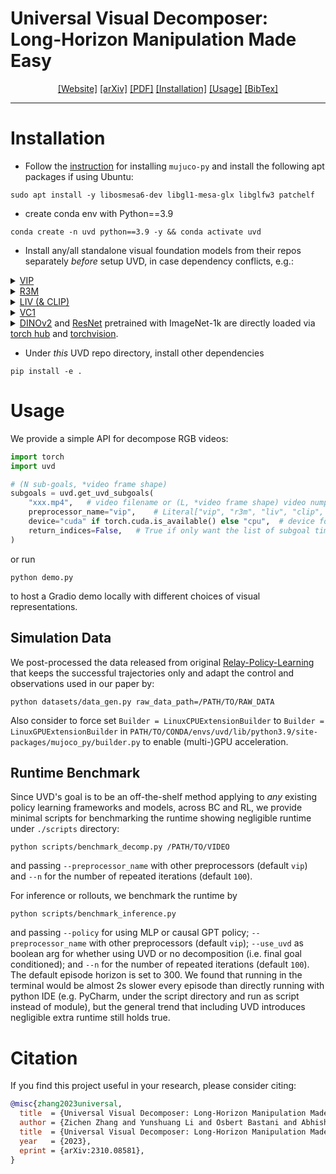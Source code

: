 # Universal Visual Decomposer: <br>Long-Horizon Manipulation Made Easy

<div align="center">

[[Website]](https://cec-agent.github.io/)
[[arXiv]](https://zcczhang.github.io/UVD/)
[[PDF]](https://zcczhang.github.io/UVD/assets/pdf/full_paper.pdf)
[[Installation]](#Installation)
[[Usage]](#Usage)
[[BibTex]](#Citation)
______________________________________________________________________




</div>

# Installation

- Follow the [instruction](https://github.com/openai/mujoco-py#install-mujoco) for installing `mujuco-py` and install the following apt packages if using Ubuntu:
```commandline
sudo apt install -y libosmesa6-dev libgl1-mesa-glx libglfw3 patchelf
```
- create conda env with Python==3.9
```commandline
conda create -n uvd python==3.9 -y && conda activate uvd
```
- Install any/all standalone visual foundation models from their repos separately *before* setup UVD, in case dependency conflicts, e.g.:
<details><summary>
<a href="https://github.com/facebookresearch/vip">VIP</a>
</summary>
<p>

```commandline
git clone https://github.com/facebookresearch/vip.git
cd vip && pip install -e .
python -c "from vip import load_vip; vip = load_vip()"
```

</p>
</details>

<details><summary>
<a href="https://github.com/facebookresearch/r3m">R3M</a>
</summary>
<p>

```commandline
git clone https://github.com/facebookresearch/r3m.git
cd r3m && pip install -e .
python -c "from r3m import load_r3m; r3m = load_r3m('resnet50')"
```

</p>
</details>

<details><summary>
<a href="https://github.com/penn-pal-lab/LIV">LIV (& CLIP)</a>
</summary>
<p>

```commandline
git clone https://github.com/penn-pal-lab/LIV.git
cd LIV && pip install -e . && cd liv/models/clip && pip install -e .
python -c "from liv import load_liv; liv = load_liv()"
```

</p>
</details>


<details><summary>
<a href="https://github.com/facebookresearch/eai-vc">VC1</a>
</summary>
<p>

```commandline
git clone https://github.com/facebookresearch/eai-vc.git 
cd eai-vc && pip install -e vc_models
```

</p>
</details>

<details><summary>
<a href="https://github.com/facebookresearch/dinov2">DINOv2</a> and <a href="https://pytorch.org/vision/main/models/generated/torchvision.models.resnet50.html">ResNet</a> pretrained with ImageNet-1k are directly loaded via <a href="https://pytorch.org/hub/">torch hub</a> and <a href="https://pytorch.org/vision/main/models/generated/torchvision.models.resnet50.html">torchvision</a>.
</summary></details>

- Under *this* UVD repo directory, install other dependencies
```commandline
pip install -e .
```

# Usage

We provide a simple API for decompose RGB videos:

```python
import torch
import uvd

# (N sub-goals, *video frame shape)
subgoals = uvd.get_uvd_subgoals(
    "xxx.mp4",   # video filename or (L, *video frame shape) video numpy array
    preprocessor_name="vip",    # Literal["vip", "r3m", "liv", "clip", "vc1", "dinov2"]
    device="cuda" if torch.cuda.is_available() else "cpu",  # device for loading frozen preprocessor
    return_indices=False,   # True if only want the list of subgoal timesteps
)
```

or run
```commandline
python demo.py
```
to host a Gradio demo locally with different choices of visual representations. 

## Simulation Data

We post-processed the data released from original [Relay-Policy-Learning](https://github.com/google-research/relay-policy-learning/tree/master) that keeps the successful trajectories only and adapt the control and observations used in our paper by:
```commandline
python datasets/data_gen.py raw_data_path=/PATH/TO/RAW_DATA
```

Also consider to force set `Builder = LinuxCPUExtensionBuilder` to `Builder = LinuxGPUExtensionBuilder` in `PATH/TO/CONDA/envs/uvd/lib/python3.9/site-packages/mujoco_py/builder.py` to enable (multi-)GPU acceleration.


## Runtime Benchmark

Since UVD's goal is to be an off-the-shelf method applying to *any* existing policy learning frameworks and models, across BC and RL, we provide minimal scripts for benchmarking the runtime showing negligible runtime under `./scripts` directory:
```commandline
python scripts/benchmark_decomp.py /PATH/TO/VIDEO
```
and passing `--preprocessor_name` with other preprocessors (default `vip`) and `--n` for the number of repeated iterations (default `100`).

For inference or rollouts, we benchmark the runtime by 
```commandline
python scripts/benchmark_inference.py
```
and passing `--policy` for using MLP or causal GPT policy; `--preprocessor_name` with other preprocessors (default `vip`); `--use_uvd` as boolean arg for whether using UVD or no decomposition (i.e. final goal conditioned); and `--n` for the number of repeated iterations (default `100`). The default episode horizon is set to 300. We found that running in the terminal would be almost 2s slower every episode than directly running with python IDE (e.g. PyCharm, under the script directory and run as script instead of module), but the general trend that including UVD introduces negligible extra runtime still holds true. 

# Citation
If you find this project useful in your research, please consider citing:

```bibtex
@misc{zhang2023universal,
  title  = {Universal Visual Decomposer: Long-Horizon Manipulation Made Easy}, 
  author = {Zichen Zhang and Yunshuang Li and Osbert Bastani and Abhishek Gupta and Dinesh Jayaraman and Yecheng Jason Ma and Luca Weihs},
  title  = {Universal Visual Decomposer: Long-Horizon Manipulation Made Easy},
  year   = {2023},
  eprint = {arXiv:2310.08581},
}
```
